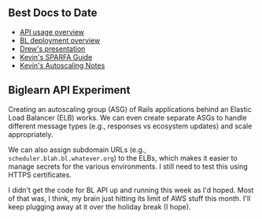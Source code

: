 ## Best Docs to Date
- [API usage overview](https://github.com/openstax/napkin-notes/blob/master/kevin/160921_biglearnApis/api_usage.md)
- [BL deployment overview](https://github.com/openstax/napkin-notes/blob/master/kevin/BiglearnArchitectureDeployment.pdf)
- [Drew's presentation](https://docs.google.com/presentation/d/1qoPqBLD4XqOsIfcM6aJH7IaDQRsxxuA6QBLy4GIZy7w/edit#slide=id.p)
- [Kevin's SPARFA Guide](https://github.com/openstax/sparfa-sandbox/blob/master/klb_sparfa_guide/sparfa_guide.pdf)
- [Kevin's Autoscaling Notes](https://docs.google.com/document/d/1bmn2xYBURE90fiZrdNG5CN28vEBCPJbKukDTbUqntZ4/edit)

## Biglearn API Experiment

Creating an autoscaling group (ASG) of Rails applications
behind an Elastic Load Balancer (ELB) works.
We can even create separate ASGs
to handle different message types
(e.g., responses vs ecosystem updates)
and scale appropriately.

We can also assign subdomain URLs
(e.g., `scheduler.blah.bl.whatever.org`)
to the ELBs,
which makes it easier to manage secrets
for the various environments.
I still need to test this
using HTTPS certificates.

I didn't get the code
for BL API up and running this week
as I'd hoped.
Most of that was, I think,
my brain just hitting its limit
of AWS stuff this month.
I'll keep plugging away at it
over the holiday break (I hope).
